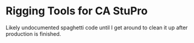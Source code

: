 # Rigging Tools for CA StuPro

Likely undocumented spaghetti code until I get around to clean it up after production is finished.
